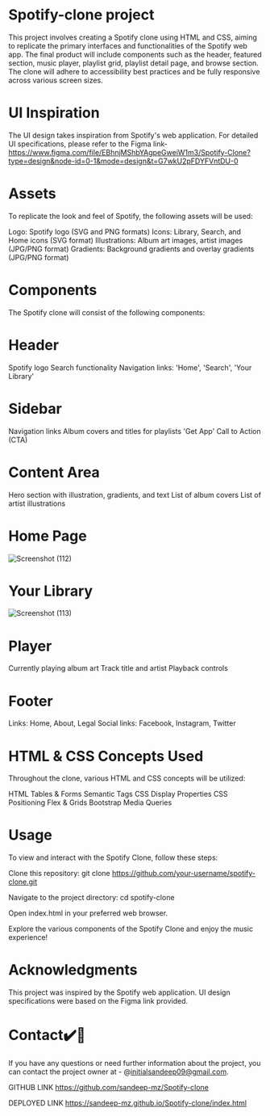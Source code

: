 # Spotify-clone project
This project involves creating a Spotify clone using HTML and CSS, aiming to replicate the primary interfaces and functionalities of the Spotify web app. The final product will include components such as the header, featured section, music player, playlist grid, playlist detail page, and browse section. The clone will adhere to accessibility best practices and be fully responsive across various screen sizes.

# UI Inspiration
The UI design takes inspiration from Spotify's web application. For detailed UI specifications, please refer to the Figma link- https://www.figma.com/file/EBhnjMShbYAgpeGweiW1m3/Spotify-Clone?type=design&node-id=0-1&mode=design&t=G7wkU2pFDYFVntDU-0

# Assets
To replicate the look and feel of Spotify, the following assets will be used:

Logo: Spotify logo (SVG and PNG formats)
Icons: Library, Search, and Home icons (SVG format)
Illustrations: Album art images, artist images (JPG/PNG format)
Gradients: Background gradients and overlay gradients (JPG/PNG format)
# Components
The Spotify clone will consist of the following components:

# Header
Spotify logo
Search functionality
Navigation links: 'Home', 'Search', 'Your Library'
# Sidebar
Navigation links
Album covers and titles for playlists
'Get App' Call to Action (CTA)

# Content Area
Hero section with illustration, gradients, and text
List of album covers
List of artist illustrations

# Home Page 
![Screenshot (112)](https://github.com/sandeep-mz/Spotify-clone/assets/108665091/a391e3be-fc56-486a-9d3f-09d424252f55)

# Your Library
![Screenshot (113)](https://github.com/sandeep-mz/Spotify-clone/assets/108665091/291298b5-3a68-4ec8-a964-535ec78f51fe)



# Player
Currently playing album art
Track title and artist
Playback controls
# Footer
Links: Home, About, Legal
Social links: Facebook, Instagram, Twitter
# HTML & CSS Concepts Used
Throughout the clone, various HTML and CSS concepts will be utilized:

HTML Tables & Forms
Semantic Tags
CSS Display Properties
CSS Positioning
Flex & Grids
Bootstrap
Media Queries
# Usage
To view and interact with the Spotify Clone, follow these steps:

Clone this repository: git clone https://github.com/your-username/spotify-clone.git

Navigate to the project directory: cd spotify-clone

Open index.html in your preferred web browser.

Explore the various components of the Spotify Clone and enjoy the music experience!
# Acknowledgments
This project was inspired by the Spotify web application.
UI design specifications were based on the Figma link provided.
# Contact✔️🔴

If you have any questions or need further information about the project, you can contact the project owner at - @initialsandeep09@gmail.com.


GITHUB LINK https://github.com/sandeep-mz/Spotify-clone

DEPLOYED LINK https://sandeep-mz.github.io/Spotify-clone/index.html
